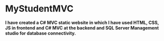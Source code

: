 # MyStudentMVC
**I have created a C# MVC static website in which I have used HTML, CSS, JS in frontend and C# MVC at the backend and SQL Server Management studio for database connectivity.**
